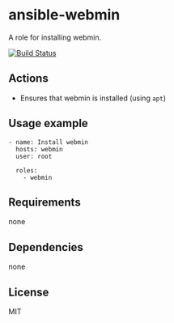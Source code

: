 ansible-webmin
====================

A role for installing webmin.

[![Build Status](https://api.travis-ci.org/AlbanAndrieu/ansible-webmin.png?branch=master)](https://travis-ci.org/AlbanAndrieu/ansible-webmin)

## Actions

- Ensures that webmin is installed (using `apt`)

Usage example
------------

    - name: Install webmin
      hosts: webmin
      user: root
    
      roles:
        - webmin      

Requirements
------------

none

Dependencies
------------

none

License
-------

MIT
